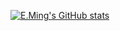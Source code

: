 [![E.Ming's GitHub stats](https://github-readme-stats.vercel.app/api?username=huoyiming&show_icons=true)](https://github.com/anuraghazra)
